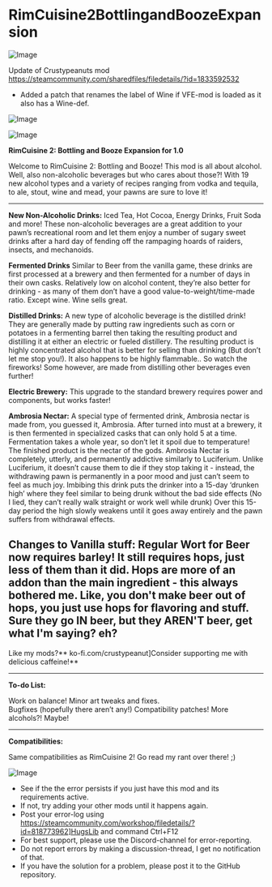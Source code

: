 # RimCuisine2BottlingandBoozeExpansion

![Image](https://i.imgur.com/WAEzk68.png)

Update of Crustypeanuts mod
https://steamcommunity.com/sharedfiles/filedetails/?id=1833592532

- Added a patch that renames the label of Wine if VFE-mod is loaded as it also has a Wine-def.

![Image](https://i.imgur.com/7Gzt3Rg.png)

	
![Image](https://i.imgur.com/NOW7jU1.png)


**RimCuisine 2: Bottling and Booze Expansion for 1.0**

Welcome to RimCuisine 2: Bottling and Booze! This mod is all about alcohol.  Well, also non-alcoholic beverages but who cares about those?! With 19 new alcohol types and a variety of recipes ranging from vodka and tequila, to ale, stout, wine and mead, your pawns are sure to love it!


------------------------------------------------------------

**New Non-Alcoholic Drinks:** Iced Tea, Hot Cocoa, Energy Drinks, Fruit Soda and more! These non-alcoholic beverages are a great addition to your pawn’s recreational room and let them enjoy a number of sugary sweet drinks after a hard day of fending off the rampaging hoards of raiders, insects, and mechanoids.

**Fermented Drinks** Similar to Beer from the vanilla game, these drinks are first processed at a brewery and then fermented for a number of days in their own casks.  Relatively low on alcohol content, they’re also better for drinking - as many of them don’t have a good value-to-weight/time-made ratio.  Except wine.  Wine sells great.

**Distilled Drinks:** A new type of alcoholic beverage is the distilled drink! They are generally made by putting raw ingredients such as corn or potatoes in a fermenting barrel then taking the resulting product and distilling it at either an electric or fueled distillery.  The resulting product is highly concentrated alcohol that is better for selling than drinking (But don’t let me stop you!).  It also happens to be highly flammable.. So watch the fireworks! Some however, are made from distilling other beverages even further!

**Electric Brewery:** This upgrade to the standard brewery requires power and components, but works faster!

**Ambrosia Nectar:** A special type of fermented drink, Ambrosia nectar is made from, you guessed it, Ambrosia.  After turned into must at a brewery, it is then fermented in specialized casks that can only hold 5 at a time.  Fermentation takes a whole year, so don’t let it spoil due to temperature!   The finished product is the nectar of the gods.  Ambrosia Nectar is completely, utterly, and permanently addictive similarly to Luciferium. Unlike Luciferium, it doesn’t cause them to die if they stop taking it - instead, the withdrawing pawn is permanently in a poor mood and just can’t seem to feel as much joy.  Imbibing this drink puts the drinker into  a 15-day ‘drunken high’ where they feel similar to being drunk without the bad side effects (No I lied, they can’t really walk straight or work well while drunk)  Over this 15-day period the high slowly weakens until it goes away entirely and the pawn suffers from withdrawal effects.

**Changes to Vanilla stuff:**  Regular Wort for Beer now requires barley! It still requires hops, just less of them than it did.  Hops are more of an addon than the main ingredient - this always bothered me.  Like, you don't make beer out of hops, you just use hops for flavoring and stuff.  Sure they go IN beer, but they AREN'T beer, get what I'm saying? eh?
--------------------------------------------------

Like my mods?** ko-fi.com/crustypeanut]Consider supporting me with delicious caffeine!**

-------------------------------------------------

**To-do List:**

Work on balance!
Minor art tweaks and fixes.  
Bugfixes (hopefully there aren’t any!)
Compatibility patches!
More alcohols?! Maybe!

--------------------------------------------------

**Compatibilities:**

Same compatibilities as RimCuisine 2! Go read my rant over there! ;)

![Image](https://i.imgur.com/Rs6T6cr.png)



-  See if the the error persists if you just have this mod and its requirements active.
-  If not, try adding your other mods until it happens again.
-  Post your error-log using https://steamcommunity.com/workshop/filedetails/?id=818773962]HugsLib and command Ctrl+F12
-  For best support, please use the Discord-channel for error-reporting.
-  Do not report errors by making a discussion-thread, I get no notification of that.
-  If you have the solution for a problem, please post it to the GitHub repository.



